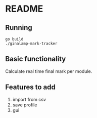 # README

## Running
```
go build
./ginalamp-mark-tracker
```

## Basic functionality
Calculate real time final mark per module.

## Features to add
1. import from csv
2. save profile
3. gui
